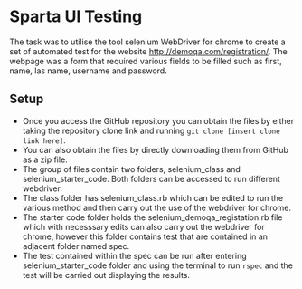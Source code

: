 # Sparta UI Testing

The task was to utilise the tool selenium WebDriver for chrome to create a set of automated test for the website <http://demoqa.com/registration/>. The webpage was a form that required various fields to be filled such as first, name, las name, username and password. 
## Setup 
- Once you access the GitHub repository you can obtain the files by either taking the repository clone link and running `git clone [insert clone link here]`.
- You can also obtain the files by directly downloading them from GitHub as a zip file.
- The group of files contain two folders, selenium\_class and selenium\_starter\_code. Both folders can be accessed to run different webdriver.
- The class folder has selenium_class.rb which can be edited to run the various method and then carry out the use of the webdriver for chrome.
- The starter code folder holds the selenium\_demoqa\_registation.rb file which with necesssary edits can also carry out the webdriver for chrome, however this folder contains test that are contained in an adjacent folder named spec. 
- The test contained within the spec can be run after entering selenium\_starter\_code folder and using the terminal to run `rspec` and the test will be carried out displaying the results.